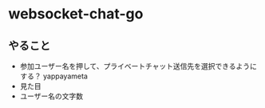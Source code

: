 # websocket-chat-go

## やること

- 参加ユーザー名を押して、プライベートチャット送信先を選択できるようにする？ yappayameta
- 見た目
- ユーザー名の文字数
